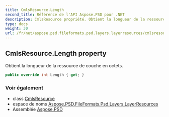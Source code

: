 ```yaml
---
title: CmlsResource.Length
second_title: Référence de l'API Aspose.PSD pour .NET
description: CmlsResource propriété. Obtient la longueur de la ressource de couche en octets.
type: docs
weight: 30
url: /fr/net/aspose.psd.fileformats.psd.layers.layerresources/cmlsresource/length/
---
```

## CmlsResource.Length property

Obtient la longueur de la ressource de couche en octets.

```csharp
public override int Length { get; }
```

### Voir également

* class [CmlsResource](../)
* espace de noms [Aspose.PSD.FileFormats.Psd.Layers.LayerResources](../../cmlsresource/)
* Assemblée [Aspose.PSD](../../../)


